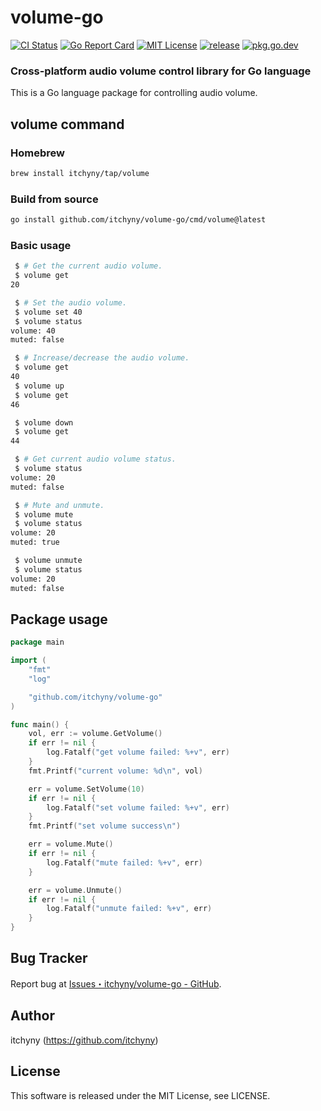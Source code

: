 # volume-go
[![CI Status](https://github.com/itchyny/volume-go/workflows/CI/badge.svg)](https://github.com/itchyny/volume-go/actions)
[![Go Report Card](https://goreportcard.com/badge/github.com/itchyny/volume-go)](https://goreportcard.com/report/github.com/itchyny/volume-go)
[![MIT License](http://img.shields.io/badge/license-MIT-blue.svg)](https://github.com/itchyny/volume-go/blob/master/LICENSE)
[![release](https://img.shields.io/github/release/itchyny/volume-go/all.svg)](https://github.com/itchyny/volume-go/releases)
[![pkg.go.dev](https://pkg.go.dev/badge/github.com/itchyny/volume-go)](https://pkg.go.dev/github.com/itchyny/volume-go)

### Cross-platform audio volume control library for Go language
This is a Go language package for controlling audio volume.

## volume command
### Homebrew
```sh
brew install itchyny/tap/volume
```

### Build from source
```sh
go install github.com/itchyny/volume-go/cmd/volume@latest
```

### Basic usage
```sh
 $ # Get the current audio volume.
 $ volume get
20

 $ # Set the audio volume.
 $ volume set 40
 $ volume status
volume: 40
muted: false

 $ # Increase/decrease the audio volume.
 $ volume get
40
 $ volume up
 $ volume get
46

 $ volume down
 $ volume get
44

 $ # Get current audio volume status.
 $ volume status
volume: 20
muted: false

 $ # Mute and unmute.
 $ volume mute
 $ volume status
volume: 20
muted: true

 $ volume unmute
 $ volume status
volume: 20
muted: false
```

## Package usage
```go
package main

import (
	"fmt"
	"log"

	"github.com/itchyny/volume-go"
)

func main() {
	vol, err := volume.GetVolume()
	if err != nil {
		log.Fatalf("get volume failed: %+v", err)
	}
	fmt.Printf("current volume: %d\n", vol)

	err = volume.SetVolume(10)
	if err != nil {
		log.Fatalf("set volume failed: %+v", err)
	}
	fmt.Printf("set volume success\n")

	err = volume.Mute()
	if err != nil {
		log.Fatalf("mute failed: %+v", err)
	}

	err = volume.Unmute()
	if err != nil {
		log.Fatalf("unmute failed: %+v", err)
	}
}
```

## Bug Tracker
Report bug at [Issues・itchyny/volume-go - GitHub](https://github.com/itchyny/volume-go/issues).

## Author
itchyny (https://github.com/itchyny)

## License
This software is released under the MIT License, see LICENSE.
